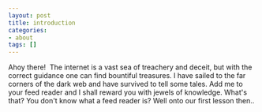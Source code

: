 ```yaml
---
layout: post
title: introduction
categories:
- about
tags: []
---
```

Ahoy there!  The internet is a vast sea of treachery and deceit, but with the correct guidance one can find bountiful treasures.  I have sailed to the far corners of the dark web and have survived to tell some tales.  Add me to your feed reader and I shall reward you with jewels of knowledge.  What's that?  You don't know what a feed reader is?  Well onto our first lesson then..
